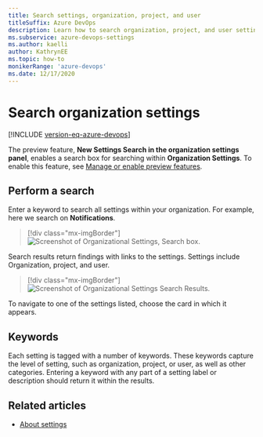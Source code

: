 ```yaml
---
title: Search settings, organization, project, and user
titleSuffix: Azure DevOps 
description: Learn how to search organization, project, and user settings in Azure DevOps.  
ms.subservice: azure-devops-settings
ms.author: kaelli
author: KathrynEE
ms.topic: how-to
monikerRange: 'azure-devops'
ms.date: 12/17/2020
---
```


# Search organization settings

[!INCLUDE [version-eq-azure-devops](../../includes/version-eq-azure-devops.md)]

The preview feature, **New Settings Search in the organization settings panel**, enables a search box for searching within **Organization Settings**. To enable this feature, see [Manage or enable preview features](../../project/navigation/preview-features.md).  

## Perform a search

Enter a keyword to search all settings within your organization. For example, here we search on **Notifications**.  

> [!div class="mx-imgBorder"]  
> ![Screenshot of Organizational Settings, Search box.](media/search/org-search-settings.png)

Search results return findings with links to the settings. Settings include Organization, project, and user. 

> [!div class="mx-imgBorder"]  
> ![Screenshot of Organizational Settings Search Results.](media/search/organization-settings-search-results.png)

To navigate to one of the settings listed, choose the card in which it appears. 

## Keywords

Each setting is tagged with a number of keywords. These keywords capture the level of setting, such as organization, project, or user, as well as other categories. Entering a keyword with any part of a setting label or description should return it within the results. 

## Related articles

- [About settings](about-settings.md)

 